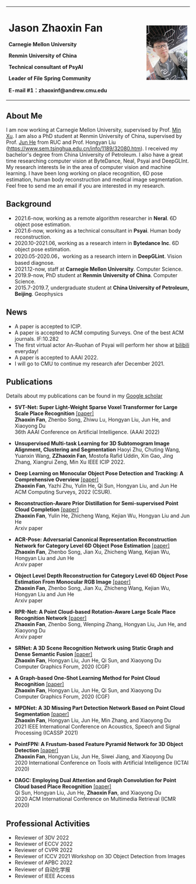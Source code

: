 
<table border="0">
  <tr>
    <td width="75%">
      <h1>Jason Zhaoxin Fan </h1>
      <p><b>Carnegie Mellon University </b></p>
      <p><b>Renmin University of China </b></p>
      <p><b>Technical consultant of PsyAI </b></p>
      <p><b>Leader of File Spring Community </b></p>
      <p><b>E-mail #1：zhaoxinf@andrew.cmu.edu</b></p>
    </td> 
    <td width="60%">
      <img src="/zhaoxinfan2.jpg" width="100%"> 
    </td>
  </tr>
</table>


## About Me
I am now working at Carnegie Mellon University, supervised by Prof. [Min Xu](https://xulabs.github.io/min-xu/). I am also a PhD student at Renmin University of China, supervised by Prof. [Jun He](http://info.ruc.edu.cn/jsky/szdw/ajxjgcx/jsjkxyjsx1/js2/758fdda1a0354792847b9e69d1289f6f.htm) from RUC and Prof. Hongyan Liu (https://www.sem.tsinghua.edu.cn/info/1189/32080.htm). I received my bachelor's degree from China University of Petroleum.  I also have a great time researching computer vision at ByteDance, Neal, Psyai and DeepGLInt.  My research interests lie in the area of computer vision and machine learning. I have been long working on place recognition, 6D pose estimation, human body reconstruction and medical image segmentation. Feel free to send me an email if you are interested in my research.

## Background

+ 2021.6-now, working as a remote algorithm researcher in **Neral**. 6D object pose estimation.
+ 2021.6-now, working as a technical consultant in **Psyai**. Human body reconstruction.
+ 2020.10-2021.06, working as a research intern in **Bytedance Inc**.  6D object pose estimation.
+ 2020.05-2020.06，working as a research intern in **DeepGLint**. Vision based diagnose.
+ 2021.12-now,  staff at **Carnegie Mellon University**. Computer Science.
+ 2019.9-now,  PhD student at **Renmin University of China**. Computer Science.
+ 2015.7-2019.7, undergraduate student at  **China University of Petroleum, Beijing**. Geophysics

## News
+ A paper is accepted to ICIP.
+ A paper is accepted to ACM computing Surveys. One of the best ACM journals. IF:10.282
+ The first virtual actor An-Ruohan of Psyai  will perform her show at [bilibili](https://live.bilibili.com/23834668) everyday! 
+ A paper is accepted to AAAI 2022. 
+ I will go to CMU to continue my research afer December 2021.

## Publications
Details about my publications can be found in my [Google scholar](https://scholar.google.com/citations?hl=zh-CN&user=JHvyYDQAAAAJ)

+ **SVT-Net: Super Light-Weight Sparse Voxel Transformer for Large Scale Place Recognition** [[paper]](https://arxiv.org/pdf/2105.00149.pdf)    
**Zhaoxin Fan**, Zhenbo Song, Zhiwu Lu, Hongyan Liu, Jun He, and Xiaoyong Du  
36th AAAI Conference on Artificial Intelligence. (AAAI 2022)

+ **Unsupervised Multi-task Learning for 3D Subtomogram Image Alignment, Clustering and Segmentation**
Haoyi Zhu, Chuting Wang, Yuanxin Wang, **ZZhaoxin Fan**, Mostofa Rafid Uddin, Xin Gao, Jing Zhang, Xiangrui Zeng, Min Xu
IEEE ICIP 2022.

+ **Deep Learning on Monocular Object Pose Detection and Tracking: A Comprehensive Overview** [[paper]](https://arxiv.org/pdf/2105.14291.pdf)  
**Zhaoxin Fan**, Yazhi Zhu, Yulin He, Qi Sun, Hongyan Liu, and Jun He  
ACM Computing Surveys, 2022 (CSUR). 

+ **Reconstruction-Aware Prior Distillation for Semi-supervised Point Cloud Completion** [[paper]](https://arxiv.org/pdf/2204.09186.pdf)  
**Zhaoxin Fan**, Yulin He, Zhicheng Wang, Kejian Wu, Hongyan Liu and Jun He  
Arxiv paper 

+ **ACR-Pose: Adversarial Canonical Representation Reconstruction Network for Category Level 6D Object Pose Estimation** [[paper]](https://arxiv.org/pdf/2111.10524.pdf)    
**Zhaoxin Fan**, Zhenbo Song, Jian Xu, Zhicheng Wang, Kejian Wu, Hongyan Liu and Jun He  
Arxiv paper 


+ **Object Level Depth Reconstruction for Category Level 6D Object Pose Estimation From Monocular RGB Image** [[paper]](https://arxiv.org/pdf/2204.01586.pdf)    
**Zhaoxin Fan**, Zhenbo Song, Jian Xu, Zhicheng Wang, Kejian Wu, Hongyan Liu and Jun He  
Arxiv paper 


+ **RPR-Net: A Point Cloud-based Rotation-Aware Large Scale Place Recognition Network** [[paper]](https://arxiv.org/pdf/2108.12790.pdf)    
**Zhaoxin Fan**, Zhenbo Song, Wenping Zhang, Hongyan Liu, Jun He, and Xiaoyong Du  
Arxiv paper  


+ **SRNet: A 3D Scene Recognition Network using Static Graph and Dense Semantic Fusion** [[paper]](https://onlinelibrary.wiley.com/doi/abs/10.1111/cgf.14146)    
**Zhaoxin Fan**, Hongyan Liu, Jun He, Qi Sun, and Xiaoyong Du  
Computer Graphics Forum, 2020  (CGF)


+ **A Graph‐based One‐Shot Learning Method for Point Cloud Recognition** [[paper]](https://onlinelibrary.wiley.com/doi/abs/10.1111/cgf.14147)    
**Zhaoxin Fan**, Hongyan Liu, Jun He, Qi Sun, and Xiaoyong Du  
Computer Graphics Forum, 2020  (CGF)


+ **MPDNet: A 3D Missing Part Detection Network Based on Point Cloud Segmentation** [[paper]](https://ieeexplore.ieee.org/abstract/document/9414867/)  
**Zhaoxin Fan**, Hongyan Liu, Jun He, Min Zhang, and Xiaoyong Du  
2021 IEEE International Conference on Acoustics, Speech and Signal Processing  (ICASSP 2021)


+ **PointFPN: A Frustum-based Feature Pyramid Network for 3D Object Detection** [[paper]](https://ieeexplore.ieee.org/abstract/document/9288277)  
**Zhaoxin Fan**, Hongyan Liu, Jun He, Siwei Jiang, and Xiaoyong Du  
2020 International Conference on Tools with Artificial Intelligence   (ICTAI 2020)


+ **DAGC: Employing Dual Attention and Graph Convolution for Point Cloud based Place Recognition** [[paper]](https://dl.acm.org/doi/abs/10.1145/3372278.3390693)  
Qi Sun, Hongyan Liu, Jun He, **Zhaoxin Fan**, and Xiaoyong Du  
2020 ACM International Conference on Multimedia Retrieval  (ICMR 2020)



## Professional Activities
+ Reviewer of 3DV 2022
+ Reviewer of ECCV 2022
+ Reviewer of CVPR 2022 
+ Reviewer of ICCV 2021 Workshop on 3D Object Detection from Images 
+ Reviewer of APBC 2022
+ Reviewer of 自动化学报
+ Reviewer of IEEE Access 

